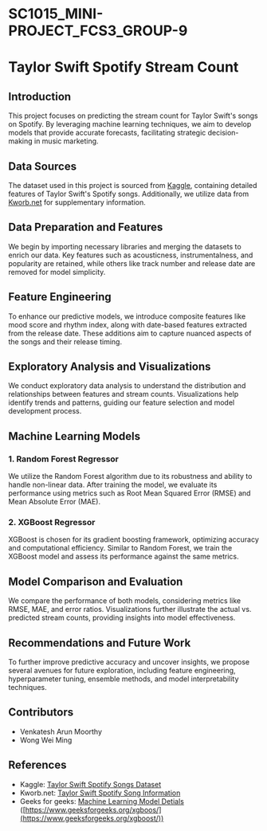 # SC1015_MINI-PROJECT_FCS3_GROUP-9
# Taylor Swift Spotify Stream Count

## Introduction
This project focuses on predicting the stream count for Taylor Swift's songs on Spotify. By leveraging machine learning techniques, we aim to develop models that provide accurate forecasts, facilitating strategic decision-making in music marketing.

## Data Sources
The dataset used in this project is sourced from [Kaggle](https://www.kaggle.com), containing detailed features of Taylor Swift's Spotify songs. Additionally, we utilize data from [Kworb.net](https://kworb.net/spotify/artist/06HL4z0CvFAxyc27GXpf02_songs.html) for supplementary information.

## Data Preparation and Features
We begin by importing necessary libraries and merging the datasets to enrich our data. Key features such as acousticness, instrumentalness, and popularity are retained, while others like track number and release date are removed for model simplicity.

## Feature Engineering
To enhance our predictive models, we introduce composite features like mood score and rhythm index, along with date-based features extracted from the release date. These additions aim to capture nuanced aspects of the songs and their release timing.

## Exploratory Analysis and Visualizations
We conduct exploratory data analysis to understand the distribution and relationships between features and stream counts. Visualizations help identify trends and patterns, guiding our feature selection and model development process.

## Machine Learning Models
### 1. Random Forest Regressor
We utilize the Random Forest algorithm due to its robustness and ability to handle non-linear data. After training the model, we evaluate its performance using metrics such as Root Mean Squared Error (RMSE) and Mean Absolute Error (MAE).

### 2. XGBoost Regressor
XGBoost is chosen for its gradient boosting framework, optimizing accuracy and computational efficiency. Similar to Random Forest, we train the XGBoost model and assess its performance against the same metrics.

## Model Comparison and Evaluation
We compare the performance of both models, considering metrics like RMSE, MAE, and error ratios. Visualizations further illustrate the actual vs. predicted stream counts, providing insights into model effectiveness.

## Recommendations and Future Work
To further improve predictive accuracy and uncover insights, we propose several avenues for future exploration, including feature engineering, hyperparameter tuning, ensemble methods, and model interpretability techniques.

## Contributors
- Venkatesh Arun Moorthy
- Wong Wei Ming


## References
- Kaggle: [Taylor Swift Spotify Songs Dataset]([https://www.kaggle.com](https://www.kaggle.com/datasets/jarredpriester/taylor-swift-spotify-dataset))
- Kworb.net: [Taylor Swift Spotify Song Information]([https://kworb.net/spotify/artist/06HL4z0CvFAxyc27GXpf02_songs.html](https://kworb.net/spotify/artist/06HL4z0CvFAxyc27GXpf02_songs.html))
- Geeks for geeks: [Machine Learning Model Detials](https://www.geeksforgeeks.org/random-forest-algorithm-in-machine-learning/)
([https://www.geeksforgeeks.org/xgboos/](https://www.geeksforgeeks.org/xgboost/))

